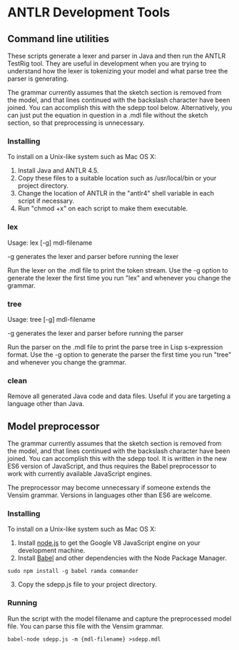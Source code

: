 # ANTLR Development Tools

## Command line utilities

These scripts generate a lexer and parser in Java and then run the ANTLR TestRig tool. They are useful in development when you are trying to understand how the lexer is tokenizing your model and what parse tree the parser is generating.

The grammar currently assumes that the sketch section is removed from the model, and that lines continued with the backslash character have been joined. You can accomplish this with the sdepp tool below. Alternatively, you can just put the equation in question in a .mdl file without the sketch section, so that preprocessing is unnecessary.

### Installing

To install on a Unix-like system such as Mac OS X:

1. Install Java and ANTLR 4.5.
2. Copy these files to a suitable location such as /usr/local/bin or your project directory.
3. Change the location of ANTLR in the "antlr4" shell variable in each script if necessary.
4. Run "chmod +x" on each script to make them executable.

### lex

Usage: lex [-g] mdl-filename

-g generates the lexer and parser before running the lexer

Run the lexer on the .mdl file to print the token stream. Use the -g option to generate the lexer the first time you run "lex" and whenever you change the grammar.

### tree

Usage: tree [-g] mdl-filename

-g generates the lexer and parser before running the parser

Run the parser on the .mdl file to print the parse tree in Lisp s-expression format. Use the -g option to generate the parser the first time you run "tree" and whenever you change the grammar.

### clean

Remove all generated Java code and data files. Useful if you are targeting a language other than Java.

## Model preprocessor

The grammar currently assumes that the sketch section is removed from the model, and that lines continued with the backslash character have been joined. You can accomplish this with the sdepp tool. It is written in the new ES6 version of JavaScript, and thus requires the Babel preprocessor to work with currently available JavaScript engines.

The preprocessor may become unnecessary if someone extends the Vensim grammar. Versions in languages other than ES6 are welcome.

### Installing

To install on a Unix-like system such as Mac OS X:

1. Install [node.js](https://nodejs.org/en/) to get the Google V8 JavaScript engine on your development machine.
2. Install [Babel](https://babeljs.io/) and other dependencies with the Node Package Manager.
~~~
sudo npm install -g babel ramda commander
~~~
3. Copy the sdepp.js file to your project directory.

### Running

Run the script with the model filename and capture the preprocessed model file. You can parse this file with the Vensim grammar.
~~~
babel-node sdepp.js -m {mdl-filename} >sdepp.mdl
~~~

